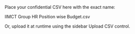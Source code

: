 Place your confidential CSV here with the exact name:

IIMCT Group HR Position wise Budget.csv

Or, upload it at runtime using the sidebar Upload CSV control.